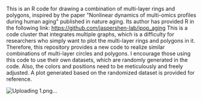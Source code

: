 This is an R code for drawing a combination of multi-layer rings and polygons, inspired by the paper "Nonlinear dynamics of multi-omics profiles during human aging" published in nature aging. Its author has provided R in the following link: 
https://github.com/jaspershen-lab/ipop_aging
This is a code cluster that integrates multiple graphs, which is a difficulty for researchers who simply want to plot the multi-layer rings and polygons in it.
Therefore, this repository provides a new code to realize similar combinations of multi-layer circles and polygons. I encourage those using this code to use their own datasets, which are randomly generated in the code. 
Also, the colors and positions need to be meticulously and freely adjusted. A plot generated based on the randomized dataset is provided for reference.



![Uploading 1.png…]()
